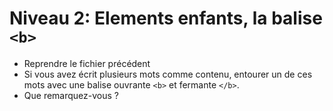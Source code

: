 # Niveau 2: Elements enfants, la balise `<b>`

* Reprendre le fichier précédent
* Si vous avez écrit plusieurs mots comme contenu, entourer un de ces mots
  avec une balise ouvrante `<b>` et fermante `</b>`.
* Que remarquez-vous ?
